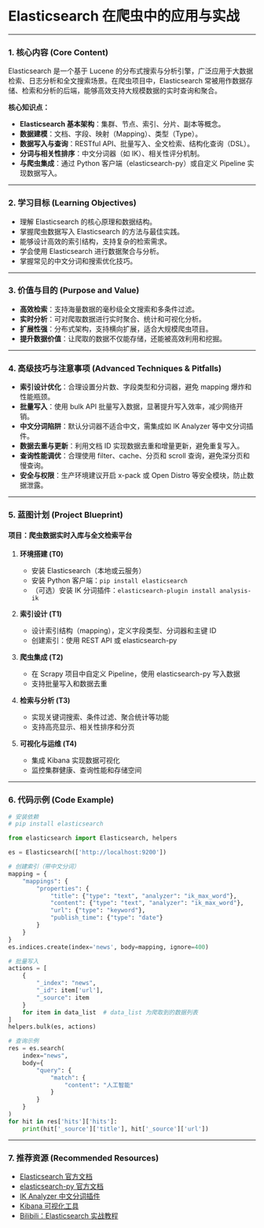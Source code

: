 # Elasticsearch 在爬虫中的应用与实战

---

### 1. 核心内容 (Core Content)

Elasticsearch 是一个基于 Lucene 的分布式搜索与分析引擎，广泛应用于大数据检索、日志分析和全文搜索场景。在爬虫项目中，Elasticsearch 常被用作数据存储、检索和分析的后端，能够高效支持大规模数据的实时查询和聚合。

**核心知识点：**
- **Elasticsearch 基本架构**：集群、节点、索引、分片、副本等概念。
- **数据建模**：文档、字段、映射（Mapping）、类型（Type）。
- **数据写入与查询**：RESTful API、批量写入、全文检索、结构化查询（DSL）。
- **分词与相关性排序**：中文分词器（如 IK）、相关性评分机制。
- **与爬虫集成**：通过 Python 客户端（elasticsearch-py）或自定义 Pipeline 实现数据写入。

---

### 2. 学习目标 (Learning Objectives)

- 理解 Elasticsearch 的核心原理和数据结构。
- 掌握爬虫数据写入 Elasticsearch 的方法与最佳实践。
- 能够设计高效的索引结构，支持复杂的检索需求。
- 学会使用 Elasticsearch 进行数据聚合与分析。
- 掌握常见的中文分词和搜索优化技巧。

---

### 3. 价值与目的 (Purpose and Value)

- **高效检索**：支持海量数据的毫秒级全文搜索和多条件过滤。
- **实时分析**：可对爬取数据进行实时聚合、统计和可视化分析。
- **扩展性强**：分布式架构，支持横向扩展，适合大规模爬虫项目。
- **提升数据价值**：让爬取的数据不仅能存储，还能被高效利用和挖掘。

---

### 4. 高级技巧与注意事项 (Advanced Techniques & Pitfalls)

- **索引设计优化**：合理设置分片数、字段类型和分词器，避免 mapping 爆炸和性能瓶颈。
- **批量写入**：使用 bulk API 批量写入数据，显著提升写入效率，减少网络开销。
- **中文分词陷阱**：默认分词器不适合中文，需集成如 IK Analyzer 等中文分词插件。
- **数据去重与更新**：利用文档 ID 实现数据去重和增量更新，避免重复写入。
- **查询性能调优**：合理使用 filter、cache、分页和 scroll 查询，避免深分页和慢查询。
- **安全与权限**：生产环境建议开启 x-pack 或 Open Distro 等安全模块，防止数据泄露。

---

### 5. 蓝图计划 (Project Blueprint)

#### 项目：爬虫数据实时入库与全文检索平台

1. **环境搭建 (T0)**
    - 安装 Elasticsearch（本地或云服务）
    - 安装 Python 客户端：`pip install elasticsearch`
    - （可选）安装 IK 分词插件：`elasticsearch-plugin install analysis-ik`

2. **索引设计 (T1)**
    - 设计索引结构（mapping），定义字段类型、分词器和主键 ID
    - 创建索引：使用 REST API 或 elasticsearch-py

3. **爬虫集成 (T2)**
    - 在 Scrapy 项目中自定义 Pipeline，使用 elasticsearch-py 写入数据
    - 支持批量写入和数据去重

4. **检索与分析 (T3)**
    - 实现关键词搜索、条件过滤、聚合统计等功能
    - 支持高亮显示、相关性排序和分页

5. **可视化与运维 (T4)**
    - 集成 Kibana 实现数据可视化
    - 监控集群健康、查询性能和存储空间

---

### 6. 代码示例 (Code Example)

```python
# 安装依赖
# pip install elasticsearch

from elasticsearch import Elasticsearch, helpers

es = Elasticsearch(['http://localhost:9200'])

# 创建索引（带中文分词）
mapping = {
    "mappings": {
        "properties": {
            "title": {"type": "text", "analyzer": "ik_max_word"},
            "content": {"type": "text", "analyzer": "ik_max_word"},
            "url": {"type": "keyword"},
            "publish_time": {"type": "date"}
        }
    }
}
es.indices.create(index='news', body=mapping, ignore=400)

# 批量写入
actions = [
    {
        "_index": "news",
        "_id": item['url'],
        "_source": item
    }
    for item in data_list  # data_list 为爬取到的数据列表
]
helpers.bulk(es, actions)

# 查询示例
res = es.search(
    index="news",
    body={
        "query": {
            "match": {
                "content": "人工智能"
            }
        }
    }
)
for hit in res['hits']['hits']:
    print(hit['_source']['title'], hit['_source']['url'])
```

---

### 7. 推荐资源 (Recommended Resources)

- [Elasticsearch 官方文档](https://www.elastic.co/guide/en/elasticsearch/reference/current/index.html)
- [elasticsearch-py 官方文档](https://elasticsearch-py.readthedocs.io/en/latest/)
- [IK Analyzer 中文分词插件](https://github.com/medcl/elasticsearch-analysis-ik)
- [Kibana 可视化工具](https://www.elastic.co/kibana/)
- [Bilibili：Elasticsearch 实战教程](https://www.bilibili.com/video/BV1h4411p7V3)
